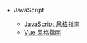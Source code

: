 - JavaScript

  - [JavaScript 风格指南](javascript.md)
  - [Vue 风格指南](https://cn.vuejs.org/v2/style-guide/)
